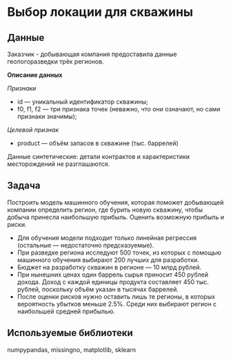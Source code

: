 # Выбор локации для скважины
## Данные
Заказчик - добывающая компания предоставила данные геологоразведки трёх регионов.

**Описание данных**

*Признаки* 

- id — уникальный идентификатор скважины;
- f0, f1, f2 — три признака точек (неважно, что они означают, но сами признаки значимы);

*Целевой признак*  

- product — объём запасов в скважине (тыс. баррелей)

Данные синтетические: детали контрактов и характеристики месторождений не разглашаются.

## Задача
Построить модель машинного обучения, которая поможет добывающей компании определить регион, где бурить новую скважину, чтобы добыча принесла наибольшую прибыль. 
Оценить возможную прибыль и риски.
- Для обучения модели подходит только линейная регрессия (остальные — недостаточно предсказуемые).
- При разведке региона исследуют 500 точек, из которых с помощью машинного обучения выбирают 200 лучших для разработки.
- Бюджет на разработку скважин в регионе — 10 млрд рублей.
- При нынешних ценах один баррель сырья приносит 450 рублей дохода. Доход с каждой единицы продукта составляет 450 тыс. рублей, поскольку объём указан в тысячах баррелей.
- После оценки рисков нужно оставить лишь те регионы, в которых вероятность убытков меньше 2.5%. Среди них выбирают регион с наибольшей средней прибылью.

## Используемые библиотеки
numpypandas, missingno, matplotlib, sklearn
